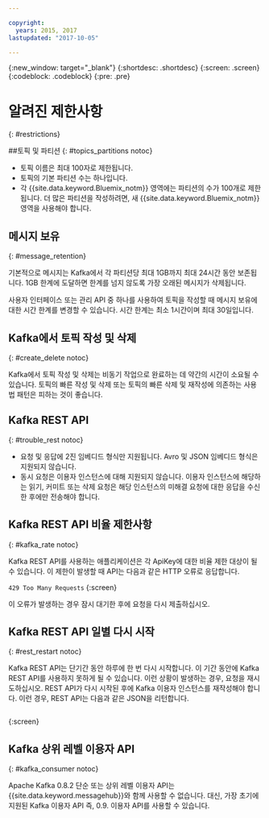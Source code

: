 ```yaml
---

copyright:
  years: 2015, 2017
lastupdated: "2017-10-05"

---
```


{:new_window: target="_blank"}
{:shortdesc: .shortdesc}
{:screen: .screen}
{:codeblock: .codeblock}
{:pre: .pre}


# 알려진 제한사항
{: #restrictions}


##토픽 및 파티션
{: #topics_partitions notoc}

*  토픽 이름은 최대 100자로 제한됩니다. 
*  토픽의 기본 파티션 수는 하나입니다. 
*  각 {{site.data.keyword.Bluemix_notm}} 영역에는 파티션의 수가 100개로 제한됩니다. 더 많은 파티션을 작성하려면,
새 {{site.data.keyword.Bluemix_notm}} 영역을 사용해야 합니다. 

## 메시지 보유
{: #message_retention}

기본적으로 메시지는 Kafka에서 각 파티션당 최대 1GB까지 최대 24시간 동안 보존됩니다. 1GB 한계에 도달하면 한계를 넘지 않도록 가장 오래된 메시지가 삭제됩니다. 

사용자 인터페이스 또는 관리 API 중 하나를 사용하여 토픽을 작성할 때 메시지 보유에 대한 시간 한계를
변경할 수 있습니다. 시간 한계는 최소 1시간이며 최대 30일입니다. 

## Kafka에서 토픽 작성 및 삭제
{: #create_delete notoc}

Kafka에서 토픽 작성 및 삭제는 비동기 작업으로 완료하는 데 약간의 시간이 소요될 수
있습니다. 토픽의 빠른 작성 및 삭제 또는 토픽의 빠른 삭제 및 재작성에 의존하는
사용법 패턴은 피하는 것이 좋습니다. 

## Kafka REST API
{: #trouble_rest notoc}

*  요청 및 응답에 2진 임베디드 형식만 지원됩니다. Avro 및 JSON 임베디드 형식은 지원되지 않습니다. 
*  동시 요청은 이용자 인스턴스에 대해 지원되지 않습니다. 이용자 인스턴스에 해당하는 읽기, 커미트 또는 삭제 요청은 해당 인스턴스의 미해결 요청에 대한 응답을 수신한 후에만 전송해야 합니다. 

## Kafka REST API 비율 제한사항
{: #kafka_rate notoc}

Kafka REST API를 사용하는 애플리케이션은 각 ApiKey에 대한 비율 제한 대상이 될 수 있습니다. 이 제한이 발생할 때 API는 다음과 같은 HTTP 오류로 응답합니다. 

<code>429 Too Many Requests</code>
{:screen}

이 오류가 발생하는 경우 잠시 대기한 후에 요청을 다시 제출하십시오.

## Kafka REST API 일별 다시 시작
{: #rest_restart notoc}

Kafka REST API는 단기간 동안 하루에 한 번 다시 시작합니다. 이 기간 동안에 Kafka REST API를
사용하지 못하게 될 수 있습니다. 이런 상황이 발생하는 경우, 요청을 재시도하십시오. REST API가 다시 시작된 후에
Kafka 이용자 인스턴스를 재작성해야 합니다. 이런 경우, REST API는 다음과 같은 JSON을 리턴합니다. 

```'{"error_code":40403,"message":"Consumer instance not found."}'
```
{:screen}

## Kafka 상위 레벨 이용자 API
{: #kafka_consumer notoc}

Apache Kafka 0.8.2 단순 또는 상위 레벨 이용자 API는
{{site.data.keyword.messagehub}}와 함께 사용할 수 없습니다. 대신, 가장 초기에 지원된 Kafka 이용자 API 즉, 0.9. 이용자 API를 사용할 수 있습니다.
